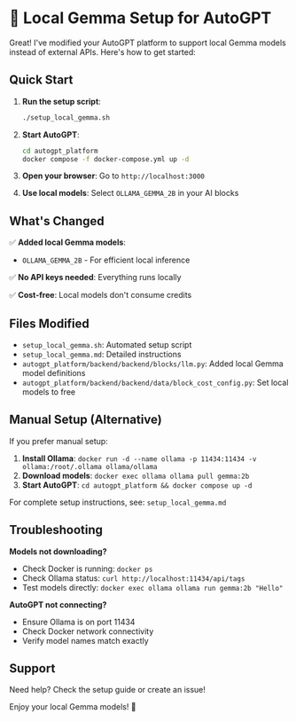 # 🚀 Local Gemma Setup for AutoGPT

Great! I've modified your AutoGPT platform to support local Gemma models instead of external APIs. Here's how to get started:

## Quick Start

1. **Run the setup script**:
   ```bash
   ./setup_local_gemma.sh
   ```

2. **Start AutoGPT**:
   ```bash
   cd autogpt_platform
   docker compose -f docker-compose.yml up -d
   ```

3. **Open your browser**: Go to `http://localhost:3000`

4. **Use local models**: Select `OLLAMA_GEMMA_2B` in your AI blocks

## What's Changed

✅ **Added local Gemma models**:
- `OLLAMA_GEMMA_2B` - For efficient local inference

✅ **No API keys needed**: Everything runs locally

✅ **Cost-free**: Local models don't consume credits

## Files Modified

- `setup_local_gemma.sh`: Automated setup script
- `setup_local_gemma.md`: Detailed instructions  
- `autogpt_platform/backend/backend/blocks/llm.py`: Added local Gemma model definitions
- `autogpt_platform/backend/backend/data/block_cost_config.py`: Set local models to free

## Manual Setup (Alternative)

If you prefer manual setup:

1. **Install Ollama**: `docker run -d --name ollama -p 11434:11434 -v ollama:/root/.ollama ollama/ollama`
2. **Download models**: `docker exec ollama ollama pull gemma:2b`
3. **Start AutoGPT**: `cd autogpt_platform && docker compose up -d`

For complete setup instructions, see: `setup_local_gemma.md`

## Troubleshooting

**Models not downloading?**
- Check Docker is running: `docker ps`
- Check Ollama status: `curl http://localhost:11434/api/tags`
- Test models directly: `docker exec ollama ollama run gemma:2b "Hello"`

**AutoGPT not connecting?**
- Ensure Ollama is on port 11434
- Check Docker network connectivity
- Verify model names match exactly

## Support

Need help? Check the setup guide or create an issue!

Enjoy your local Gemma models! 🎉
